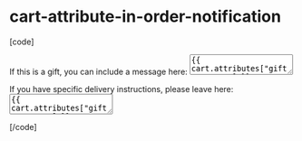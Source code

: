 # cart-attribute-in-order-notification
[code]
<div class="mess-box">
            <div class="inner-msg">
              <p class="cart-attribute__field">
                <label for="if-this-is-a-gift-you-can-include-a-message-here">If this is a gift, you can include a message here:</label>
                <textarea id="if-this-is-a-gift-you-can-include-a-message-here" name="attributes[gift-message]">{{ cart.attributes["gift-message"] }}</textarea>
              </p>
            </div>
            <div class="inner-msg">
              <p class="cart-attribute__field">
                <label for="if-you-have-specific-delivery-instructions-please-leave-here">If you have specific delivery instructions, please leave here:</label>
                <textarea id="if-you-have-specific-delivery-instructions-please-leave-here" name="attributes[delivery-instructions]">{{ cart.attributes["gift-message"] }}</textarea>
              </p>
            </div>
          </div>

[/code]
